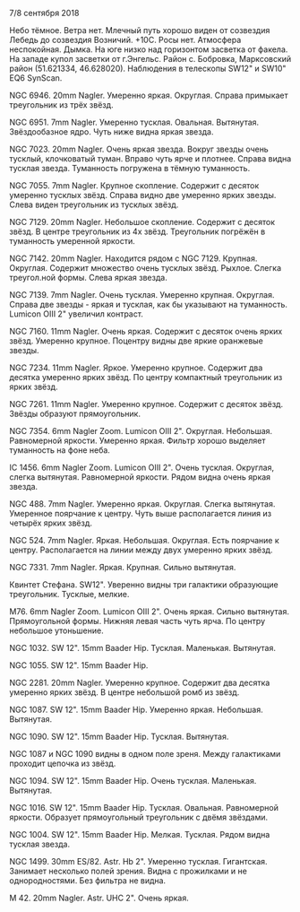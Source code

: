 7/8 сентября 2018

Небо тёмное. Ветра нет. Млечный путь хорошо виден от созвездия Лебедь до созвездия Возничий. +10С. Росы нет. Атмосфера неспокойная. Дымка.
На юге низко над горизонтом засветка от факела. На западе купол засветки от г.Энгельс. Район с. Бобровка, Марксовский район (51.621334, 46.628020). Наблюдения в телескопы SW12" и SW10" EQ6 SynScan.

NGC 6946. 20mm Nagler. Умеренно яркая. Округлая. Справа примыкает треугольник из трёх звёзд.

NGC 6951. 7mm Nagler. Умеренно тусклая. Овальная. Вытянутая. Звёздообазное ядро. Чуть ниже видна яркая звезда.

NGC 7023. 20mm Nagler. Очень яркая звезда. Вокруг звезды очень тусклый, клочковатый туман. Вправо чуть ярче и плотнее. Справа видна тусклая звезда. Туманность погружена в тёмную туманность.

NGC 7055. 7mm Nagler. Крупное скопление. Содержит с десяток умеренно тусклых звёзд. Справа видно две умеренно ярких звезды. Слева виден треугольник из тусклых звёзд.

NGC 7129. 20mm Nagler. Небольшое скопление. Содержит с десяток звёзд. В центре треугольник из 4х звёзд. Треугольник погрёжён в туманность умеренной яркости.

NGC 7142. 20mm Nagler. Находится рядом с NGC 7129. Крупная. Округлая. Содержит множество очень тусклых звёзд. Рыхлое. Слегка треугол.ной формы. Слева яркая звезда.

NGC 7139. 7mm Nagler. Очень тусклая. Умеренно крупная. Округлая. Справа две звезды - яркая и тусклая, как бы указывают на туманность. Lumicon OIII 2" увеличил контраст.

NGC 7160. 11mm Nagler. Очень яркая. Содержит с десяток очень ярких звёзд. Умеренно крупное. Поцентру видны две яркие оранжевые звезды.

NGC 7234. 11mm Nagler. Яркое. Умеренно крупное. Содержит два десятка умеренно ярких звёзд. По центру компактный треугольник из ярких звёзд.

NGC 7261. 11mm Nagler. Умеренно крупное. Содержит с десяток звёзд. Звёзды образуют прямоугольник.

NGC 7354. 6mm Nagler Zoom. Lumicon OIII 2". Округлая. Небольшая. Равномерной яркости. Умеренно яркая. Фильтр хорошо выделяет туманность на фоне неба.

IC 1456. 6mm Nagler Zoom. Lumicon OIII 2". Очень тусклая. Округлая, слегка вытянутая. Равномерной яркости. Рядом видна очень яркая звезда.

NGC 488. 7mm Nagler. Умеренно яркая. Округлая. Слегка вытянутая. Умеренное поярчание к центру. Чуть выше располагается линия из четырёх ярких звёзд.

NGC 524. 7mm Nagler. Яркая. Небольшая. Округлая. Есть поярчание к центру. Располагается на линии между двух умеренно ярких звёзд.

NGC 7331. 7mm Nagler. Яркая. Крупная. Сильно вытянутая.

Квинтет Стефана. SW12". Уверенно видны три галактики образующие треугольник. Тусклые, мелкие.

M76. 6mm Nagler Zoom. Lumicon OIII 2". Очень яркая. Сильно вытянутая. Прямоугольной формы. Нижняя левая часть чуть ярча. По центру небольшое утоньшение.

NGC 1032. SW 12". 15mm Baader Hip. Тусклая. Маленькая. Вытянутая.

NGC 1055. SW 12". 15mm Baader Hip.

NGC 2281. 20mm Nagler. Умеренно крупное. Содержит два десятка умеренно ярких звёзд. В центре небольшой ромб из звёзд.

NGC 1087. SW 12". 15mm Baader Hip. Умеренно яркая. Небольшая. Вытянутая.

NGC 1090. SW 12". 15mm Baader Hip. Тусклая. Вытянутая.

NGC 1087 и NGC 1090 видны в одном поле зреня. Между галактиками проходит цепочка из звёзд.

NGC 1094. SW 12". 15mm Baader Hip. Очень тусклая. Маленькая. Вытянутая.

NGC 1016. SW 12". 15mm Baader Hip. Тусклая. Овальная. Равномерной яркости. Образует прямоугольный треугольник с двёмя звёздами.

NGC 1004. SW 12". 15mm Baader Hip. Мелкая. Тусклая. Рядом видна тусклая звезда.

NGC 1499. 30mm ES/82. Astr. Hb 2". Умеренно тусклая. Гигантская. Занимает несколько полей зрения. Видна с прожилками и не однородностями. Без фильтра не видна.

M 42. 20mm Nagler. Astr. UHC 2". Очень яркая.